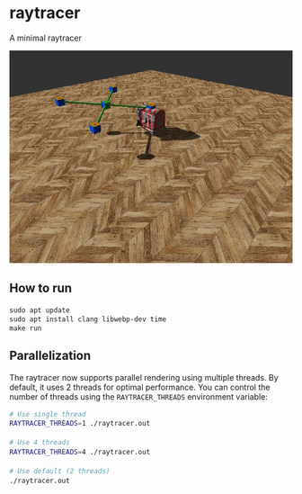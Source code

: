 # raytracer
A minimal raytracer

![animation](https://raw.githubusercontent.com/markusheimerl/raytracer/4ee7c04c67b42cb8211b24771bf415078c1187b0/20250127_141008_rendering.webp)

## How to run
```
sudo apt update
sudo apt install clang libwebp-dev time
make run
```

## Parallelization
The raytracer now supports parallel rendering using multiple threads. By default, it uses 2 threads for optimal performance. You can control the number of threads using the `RAYTRACER_THREADS` environment variable:

```bash
# Use single thread
RAYTRACER_THREADS=1 ./raytracer.out

# Use 4 threads  
RAYTRACER_THREADS=4 ./raytracer.out

# Use default (2 threads)
./raytracer.out
```